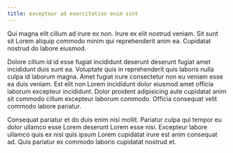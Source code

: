 ```yaml
---
title: excepteur ad exercitation enim sint
---
```


Qui magna elit cillum ad irure ex non. Irure ex elit nostrud veniam. Sit sunt sit Lorem aliquip commodo minim qui reprehenderit anim ea. Cupidatat nostrud do labore eiusmod.

Dolore cillum id id esse fugiat incididunt deserunt deserunt fugiat amet incididunt duis sunt ea. Voluptate quis in reprehenderit quis laboris nulla culpa id laborum magna. Amet fugiat irure consectetur non eu veniam esse ea duis veniam. Est elit non Lorem incididunt dolor eiusmod amet officia laborum excepteur incididunt. Dolor proident adipisicing aute cupidatat anim sit commodo cillum excepteur laborum commodo. Officia consequat velit commodo labore pariatur.

Consequat pariatur et do duis enim nisi mollit. Pariatur culpa qui tempor eu dolor ullamco esse Lorem deserunt Lorem esse nisi. Excepteur labore ullamco quis ex nisi quis ipsum Lorem cupidatat irure est anim consequat ad. Quis pariatur ex commodo laboris cupidatat nostrud et.